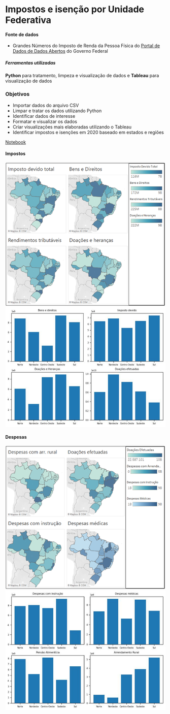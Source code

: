 # Impostos e isenção por Unidade Federativa

#### Fonte de dados
* Grandes Números do Imposto de Renda da Pessoa Física do [Portal de Dados de Dados Abertos](https://dados.gov.br/dados/conjuntos-dados/grandes-nmeros-do-imposto-de-renda-da-pessoa-fsica) do Governo Federal

##### Ferramentas utilizadas
**Python** para tratamento, limpeza e visualização de dados e **Tableau** para visualização de dados

### Objetivos
* Importar dados do arquivo CSV
* Limpar e tratar os dados utilizando Python
* Identificar dados de interesse
* Formatar e visualizar os dados
* Criar visualizações mais elaboradas utilizando o Tableau
* Identificar impostos e isenções em 2020 baseado em estados e regiões


[Notebook](imposto.ipynb)

#### Impostos
![Impostos por estado](img/impostos.png "Impostos por estado")   ![Impostos por região](img/impostos.jpg "Impostos por estado")       



#### Despesas
![Despesas por estado](img/despesas.png "Impostos por estado")   ![Despesas por região](img/despesas.jpg "Impostos por estado") 